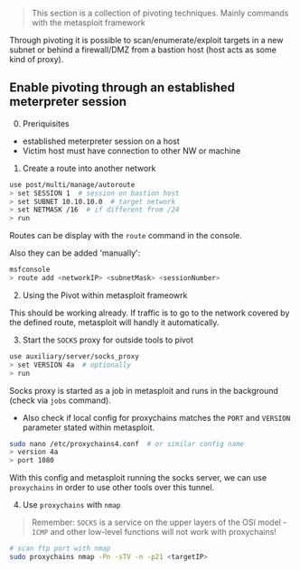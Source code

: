 > This section is a collection of pivoting techniques. Mainly commands with the metasploit framework

Through pivoting it is possible to scan/enumerate/exploit targets in a new subnet or behind a firewall/DMZ from a bastion host (host acts as some kind of proxy).

## Enable pivoting through an established meterpreter session

0. Preriquisites

- established meterpreter session on a host
- Victim host must have connection to other NW or machine

1. Create a route into another network

```bash
use post/multi/manage/autoroute
> set SESSION 1  # session on bastion host
> set SUBNET 10.10.10.0  # target network
> set NETMASK /16  # if different from /24
> run
```

Routes can be display with the `route` command in the console.

Also they can be added 'manually':

```bash
msfconsole
> route add <networkIP> <subnetMask> <sessionNumber>
```

2. Using the Pivot within metasploit frameowrk

This should be working already. If traffic is to go to the network covered by the defined route, metasploit will handly it automatically.

3. Start the `SOCKS` proxy for outside tools to pivot

```bash
use auxiliary/server/socks_proxy
> set VERSION 4a  # optionally
> run
```

Socks proxy is started as a job in metasploit and runs in the background (check via `jobs` command).

- Also check if local config for proxychains matches the `PORT` and `VERSION` parameter stated within metasploit.

```bash
sudo nano /etc/proxychains4.conf  # or similar config name
> version 4a
> port 1080
```

With this config and metasploit running the socks server, we can use `proxychains` in order to use other tools over this tunnel.

4. Use `proxychains` with `nmap`

> Remember: `SOCKS` is a service on the upper layers of the OSI model - `ICMP` and other low-level functions will not work with proxychains!

```bash
# scan ftp port with nmap
sudo proxychains nmap -Pn -sTV -n -p21 <targetIP>
```
